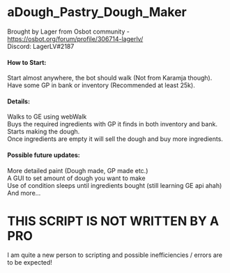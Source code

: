 # aDough_Pastry_Dough_Maker
Brought by Lager from Osbot community - https://osbot.org/forum/profile/306714-lagerlv/  
Discord: LagerLV#2187

#### How to Start:

Start almost anywhere, the bot should walk (Not from Karamja though).  
Have some GP in bank or inventory (Recommended at least 25k).

#### Details:  
Walks to GE using webWalk  
Buys the required ingredients with GP it finds in both inventory and bank.  
Starts making the dough.  
Once ingredients are empty it will sell the dough and buy more ingredients.  

#### Possible future updates:
More detailed paint (Dough made, GP made etc.)  
A GUI to set amount of dough you want to make  
Use of condition sleeps until ingredients bought (still learning GE api ahah)  
And more...

# THIS SCRIPT IS NOT WRITTEN BY A PRO
I am quite a new person to scripting and possible inefficiencies / errors are to be expected!
